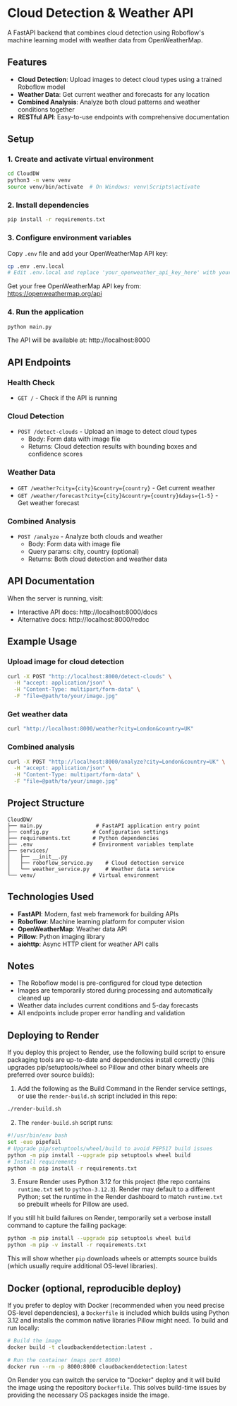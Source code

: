 # Cloud Detection & Weather API

A FastAPI backend that combines cloud detection using Roboflow's machine learning model with weather data from OpenWeatherMap.

## Features

- **Cloud Detection**: Upload images to detect cloud types using a trained Roboflow model
- **Weather Data**: Get current weather and forecasts for any location
- **Combined Analysis**: Analyze both cloud patterns and weather conditions together
- **RESTful API**: Easy-to-use endpoints with comprehensive documentation

## Setup

### 1. Create and activate virtual environment
```bash
cd CloudDW
python3 -m venv venv
source venv/bin/activate  # On Windows: venv\Scripts\activate
```

### 2. Install dependencies
```bash
pip install -r requirements.txt
```

### 3. Configure environment variables
Copy `.env` file and add your OpenWeatherMap API key:
```bash
cp .env .env.local
# Edit .env.local and replace 'your_openweather_api_key_here' with your actual API key
```

Get your free OpenWeatherMap API key from: https://openweathermap.org/api

### 4. Run the application
```bash
python main.py
```

The API will be available at: http://localhost:8000

## API Endpoints

### Health Check
- `GET /` - Check if the API is running

### Cloud Detection
- `POST /detect-clouds` - Upload an image to detect cloud types
  - Body: Form data with image file
  - Returns: Cloud detection results with bounding boxes and confidence scores

### Weather Data
- `GET /weather?city={city}&country={country}` - Get current weather
- `GET /weather/forecast?city={city}&country={country}&days={1-5}` - Get weather forecast

### Combined Analysis
- `POST /analyze` - Analyze both clouds and weather
  - Body: Form data with image file
  - Query params: city, country (optional)
  - Returns: Both cloud detection and weather data

## API Documentation

When the server is running, visit:
- Interactive API docs: http://localhost:8000/docs
- Alternative docs: http://localhost:8000/redoc

## Example Usage

### Upload image for cloud detection
```bash
curl -X POST "http://localhost:8000/detect-clouds" \
  -H "accept: application/json" \
  -H "Content-Type: multipart/form-data" \
  -F "file=@path/to/your/image.jpg"
```

### Get weather data
```bash
curl "http://localhost:8000/weather?city=London&country=UK"
```

### Combined analysis
```bash
curl -X POST "http://localhost:8000/analyze?city=London&country=UK" \
  -H "accept: application/json" \
  -H "Content-Type: multipart/form-data" \
  -F "file=@path/to/your/image.jpg"
```

## Project Structure

```
CloudDW/
├── main.py                 # FastAPI application entry point
├── config.py              # Configuration settings
├── requirements.txt       # Python dependencies
├── .env                   # Environment variables template
├── services/
│   ├── __init__.py
│   ├── roboflow_service.py    # Cloud detection service
│   └── weather_service.py     # Weather data service
└── venv/                  # Virtual environment
```

## Technologies Used

- **FastAPI**: Modern, fast web framework for building APIs
- **Roboflow**: Machine learning platform for computer vision
- **OpenWeatherMap**: Weather data API
- **Pillow**: Python imaging library
- **aiohttp**: Async HTTP client for weather API calls

## Notes

- The Roboflow model is pre-configured for cloud type detection
- Images are temporarily stored during processing and automatically cleaned up
- Weather data includes current conditions and 5-day forecasts
- All endpoints include proper error handling and validation

## Deploying to Render

If you deploy this project to Render, use the following build script to ensure packaging tools are up-to-date and dependencies install correctly (this upgrades pip/setuptools/wheel so Pillow and other binary wheels are preferred over source builds):

1. Add the following as the Build Command in the Render service settings, or use the `render-build.sh` script included in this repo:

```bash
./render-build.sh
```

2. The `render-build.sh` script runs:

```bash
#!/usr/bin/env bash
set -euo pipefail
# Upgrade pip/setuptools/wheel/build to avoid PEP517 build issues
python -m pip install --upgrade pip setuptools wheel build
# Install requirements
python -m pip install -r requirements.txt
```

3. Ensure Render uses Python 3.12 for this project (the repo contains `runtime.txt` set to `python-3.12.3`). Render may default to a different Python; set the runtime in the Render dashboard to match `runtime.txt` so prebuilt wheels for Pillow are used.

If you still hit build failures on Render, temporarily set a verbose install command to capture the failing package:

```bash
python -m pip install --upgrade pip setuptools wheel build
python -m pip -v install -r requirements.txt
```

This will show whether `pip` downloads wheels or attempts source builds (which usually require additional OS-level libraries).

## Docker (optional, reproducible deploy)

If you prefer to deploy with Docker (recommended when you need precise OS-level dependencies), a `Dockerfile` is included which builds using Python 3.12 and installs the common native libraries Pillow might need. To build and run locally:

```bash
# Build the image
docker build -t cloudbackenddetection:latest .

# Run the container (maps port 8000)
docker run --rm -p 8000:8000 cloudbackenddetection:latest
```

On Render you can switch the service to "Docker" deploy and it will build the image using the repository `Dockerfile`. This solves build-time issues by providing the necessary OS packages inside the image.